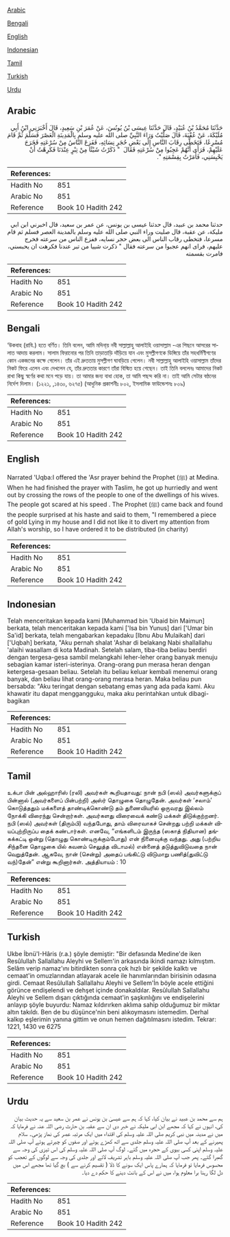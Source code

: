 [Arabic](#arabic)

[Bengali](#bengali)

[English](#english)

[Indonesian](#indonesian)

[Tamil](#tamil)

[Turkish](#turkish)

[Urdu](#urdu)

## Arabic


<div dir="rtl" lang="ar" style={{fontSize:'larger',backgroundColor:'#f8f9fa',padding:20}}>
حَدَّثَنَا مُحَمَّدُ بْنُ عُبَيْدٍ، قَالَ حَدَّثَنَا عِيسَى بْنُ يُونُسَ، عَنْ عُمَرَ بْنِ سَعِيدٍ، قَالَ أَخْبَرَنِي ابْنُ أَبِي مُلَيْكَةَ، عَنْ عُقْبَةَ، قَالَ صَلَّيْتُ وَرَاءَ النَّبِيِّ صلى الله عليه وسلم بِالْمَدِينَةِ الْعَصْرَ فَسَلَّمَ ثُمَّ قَامَ مُسْرِعًا، فَتَخَطَّى رِقَابَ النَّاسِ إِلَى بَعْضِ حُجَرِ نِسَائِهِ، فَفَزِعَ النَّاسُ مِنْ سُرْعَتِهِ فَخَرَجَ عَلَيْهِمْ، فَرَأَى أَنَّهُمْ عَجِبُوا مِنْ سُرْعَتِهِ فَقَالَ ‏ "‏ ذَكَرْتُ شَيْئًا مِنْ تِبْرٍ عِنْدَنَا فَكَرِهْتُ أَنْ يَحْبِسَنِي، فَأَمَرْتُ بِقِسْمَتِهِ ‏"‏‏.‏
</div>
<div style={{backgroundColor:'#f8f9fa',padding:20, marginBottom: 10}}><table> <thead> <tr> <th>References:</th> <th></th> </tr> </thead> <tbody><tr><td>Hadith No</td><td>851</td></tr><tr><td>Arabic No</td><td>851</td></tr><tr><td>Reference</td><td>Book 10 Hadith 242</td></tr></tbody></table></div>


<div dir="rtl" lang="ar" style={{fontSize:'larger',backgroundColor:'#f8f9fa',padding:20}}>
حدثنا محمد بن عبيد، قال حدثنا عيسى بن يونس، عن عمر بن سعيد، قال اخبرني ابن ابي مليكة، عن عقبة، قال صليت وراء النبي صلى الله عليه وسلم بالمدينة العصر فسلم ثم قام مسرعا، فتخطى رقاب الناس الى بعض حجر نسايه، ففزع الناس من سرعته فخرج عليهم، فراى انهم عجبوا من سرعته فقال " ذكرت شييا من تبر عندنا فكرهت ان يحبسني، فامرت بقسمته
</div>
<div style={{backgroundColor:'#f8f9fa',padding:20, marginBottom: 10}}><table> <thead> <tr> <th>References:</th> <th></th> </tr> </thead> <tbody><tr><td>Hadith No</td><td>851</td></tr><tr><td>Arabic No</td><td>851</td></tr><tr><td>Reference</td><td>Book 10 Hadith 242</td></tr></tbody></table></div>

## Bengali


<div dir="ltr" lang="bn" style={{fontSize:'larger',backgroundColor:'#f8f9fa',padding:20}}>
‘উকবাহ (রাযি.) হতে বর্ণিত। তিনি বলেন, আমি মদিনা্য় নবী সাল্লাল্লাহু আলাইহি ওয়াসাল্লাম -এর পিছনে আসরের সালাত আদায় করলাম। সালাম ফিরানোর পর তিনি তাড়াতাড়ি দাঁড়িয়ে যান এবং মুসল্লীগণকে ডিঙ্গিয়ে তাঁর সহধর্মিণীগণের কোন একজনের কক্ষে গেলেন। তাঁর এই দ্রুততায় মুসল্লীগণ ঘাবড়িয়ে গেলেন। নবী সাল্লাল্লাহু আলাইহি ওয়াসাল্লাম তাঁদের নিকট ফিরে এলেন এবং দেখলেন যে, তাঁর দ্রুততার কারণে তাঁরা বিস্মিত হয়ে গেছেন। তাই তিনি বললেনঃ আমাদের নিকট রাখা কিছু স্বর্ণের কথা মনে পড়ে যায়। তা আমার জন্য বাধা হোক, তা আমি পছন্দ করি না। তাই আমি সেটার বণ্ঠনের নির্দেশ দিলাম। (১২২১, ,১৪৩০, ৬২৭৫) (আধুনিক প্রকাশনীঃ ৮০২, ইসলামিক ফাউন্ডেশনঃ ৮০৯)
</div>
<div style={{backgroundColor:'#f8f9fa',padding:20, marginBottom: 10}}><table> <thead> <tr> <th>References:</th> <th></th> </tr> </thead> <tbody><tr><td>Hadith No</td><td>851</td></tr><tr><td>Arabic No</td><td>851</td></tr><tr><td>Reference</td><td>Book 10 Hadith 242</td></tr></tbody></table></div>

## English


<div dir="ltr" lang="en" style={{fontSize:'larger',backgroundColor:'#f8f9fa',padding:20}}>
Narrated 'Uqba:I offered the 'Asr prayer behind the Prophet (ﷺ) at Medina. When he had finished the prayer with Taslim, he got up hurriedly and went out by crossing the rows of the people to one of the dwellings of his wives. The people got scared at his speed . The Prophet (ﷺ) came back and found the people surprised at his haste and said to them, "I remembered a piece of gold Lying in my house and I did not like it to divert my attention from Allah's worship, so I have ordered it to be distributed (in charity)
</div>
<div style={{backgroundColor:'#f8f9fa',padding:20, marginBottom: 10}}><table> <thead> <tr> <th>References:</th> <th></th> </tr> </thead> <tbody><tr><td>Hadith No</td><td>851</td></tr><tr><td>Arabic No</td><td>851</td></tr><tr><td>Reference</td><td>Book 10 Hadith 242</td></tr></tbody></table></div>

## Indonesian


<div dir="ltr" lang="id" style={{fontSize:'larger',backgroundColor:'#f8f9fa',padding:20}}>
Telah menceritakan kepada kami [Muhammad bin 'Ubaid bin Maimun] berkata, telah menceritakan kepada kami ['Isa bin Yunus] dari ['Umar bin Sa'id] berkata, telah mengabarkan kepadaku [Ibnu Abu Mulaikah] dari ['Uqbah] berkata, "Aku pernah shalat 'Ashar di belakang Nabi shallallahu 'alaihi wasallam di kota Madinah. Setelah salam, tiba-tiba beliau berdiri dengan tergesa-gesa sambil melangkahi leher-leher orang banyak menuju sebagian kamar isteri-isterinya. Orang-orang pun merasa heran dengan ketergesa-gesaan beliau. Setelah itu beliau keluar kembali menemui orang banyak, dan beliau lihat orang-orang merasa heran. Maka beliau pun bersabda: "Aku teringat dengan sebatang emas yang ada pada kami. Aku khawatir itu dapat menggangguku, maka aku perintahkan untuk dibagi-bagikan
</div>
<div style={{backgroundColor:'#f8f9fa',padding:20, marginBottom: 10}}><table> <thead> <tr> <th>References:</th> <th></th> </tr> </thead> <tbody><tr><td>Hadith No</td><td>851</td></tr><tr><td>Arabic No</td><td>851</td></tr><tr><td>Reference</td><td>Book 10 Hadith 242</td></tr></tbody></table></div>

## Tamil


<div dir="ltr" lang="ta" style={{fontSize:'larger',backgroundColor:'#f8f9fa',padding:20}}>
உக்பா பின் அல்ஹாரிஸ் (ரலி) அவர்கள் கூறியதாவது: நான் நபி (ஸல்) அவர்களுக்குப் பின்னால் (அவர்களைப் பின்பற்றி) அஸ்ர் தொழுகை தொழுதேன். அவர்கள் ‘சலாம்’ கொடுத்ததும் மக்களைத் தாண்டிக்கொண்டு தம் துணைவியரில் ஒருவரது இல்லம் நோக்கி விரைந்து சென்றார்கள். அவர்களது விரைவைக் கண்டு மக்கள் திடுக்குற்றனர். நபி (ஸல்) அவர்கள் (திரும்பி) வந்தபோது, தாம் விரைவாகச் சென்றது பற்றி மக்கள் வியப்புற்றிருப்ப தைக் கண்டார்கள். எனவே, “எங்களிடம் இருந்த (ஸகாத் நிதியான) தங்கக்கட்டி ஒன்று (தொழுது கொண்டிருக்கும்போது) என் நினைவுக்கு வந்தது. அது (பற்றிய சிந்தனை தொழுகை யில் கவனம் செலுத்த விடாமல்) என்னைத் தடுத்துவிடுவதை நான் வெறுத்தேன். ஆகவே, நான் (சென்று) அதைப் பங்கிட்டு விடுமாறு பணித்(துவிட்டு வந்)தேன்” என்று கூறினார்கள். அத்தியாயம் : 10
</div>
<div style={{backgroundColor:'#f8f9fa',padding:20, marginBottom: 10}}><table> <thead> <tr> <th>References:</th> <th></th> </tr> </thead> <tbody><tr><td>Hadith No</td><td>851</td></tr><tr><td>Arabic No</td><td>851</td></tr><tr><td>Reference</td><td>Book 10 Hadith 242</td></tr></tbody></table></div>

## Turkish


<div dir="ltr" lang="tr" style={{fontSize:'larger',backgroundColor:'#f8f9fa',padding:20}}>
Ukbe İbnü'I-Hâris (r.a.) şöyle demiştir: "Bir defasında Medine'de iken Resûlullah Sallallahu Aleyhi ve Sellem'in arkasında ikindi namazı kılmıştım. Selâm verip namaz'ını bitirdikten sonra çok hızlı bir şekilde kalktı ve cemaat'in omuzlarından atlayarak acele ile hanımlarından birisinin odasına girdi. Cemaat Resûlullah Sallallahu Aleyhi ve Sellem'İn böyle acele ettiğini görünce endişelendi ve dehşet içinde donakaldılar. Resûlullah Sallallahu Aleyhi ve Sellem dışarı çıktığında cemaat'in şaşkınlığını ve endişelerini anlayıp şöyle buyurdu: Namaz kıldırırken aklıma sahip olduğumuz bir miktar altın takıldı. Ben de bu düşünce'nin beni alıkoymasını istemedim. Derhal kalkıp eşlerimin yanına gittim ve onun hemen dağıtılmasını istedim. Tekrar: 1221, 1430 ve 6275
</div>
<div style={{backgroundColor:'#f8f9fa',padding:20, marginBottom: 10}}><table> <thead> <tr> <th>References:</th> <th></th> </tr> </thead> <tbody><tr><td>Hadith No</td><td>851</td></tr><tr><td>Arabic No</td><td>851</td></tr><tr><td>Reference</td><td>Book 10 Hadith 242</td></tr></tbody></table></div>

## Urdu


<div dir="rtl" lang="ur" style={{fontSize:'larger',backgroundColor:'#f8f9fa',padding:20}}>
ہم سے محمد بن عبید نے بیان کیا، کہا کہ ہم سے عیسیٰ بن یونس نے عمر بن سعید سے یہ حدیث بیان کی، انہوں نے کہا کہ مجھے ابن ابی ملیکہ نے خبر دی ان سے عقبہ بن حارث رضی اللہ عنہ نے فرمایا کہ میں نے مدینہ میں نبی کریم صلی اللہ علیہ وسلم کی اقتداء میں ایک مرتبہ عصر کی نماز پڑھی۔ سلام پھیرنے کے بعد آپ صلی اللہ علیہ وسلم جلدی سے اٹھ کھڑے ہوئے اور صفوں کو چیرتے ہوئے آپ صلی اللہ علیہ وسلم اپنی کسی بیوی کے حجرہ میں گئے۔ لوگ آپ صلی اللہ علیہ وسلم کی اس تیزی کی وجہ سے گھبرا گئے۔ پھر جب آپ صلی اللہ علیہ وسلم باہر تشریف لائے اور جلدی کی وجہ سے لوگوں کے تعجب کو محسوس فرمایا تو فرمایا کہ ہمارے پاس ایک سونے کا ڈلا ( تقسیم کرنے سے ) بچ گیا تھا مجھے اس میں دل لگا رہنا برا معلوم ہوا، میں نے اس کے بانٹ دینے کا حکم دے دیا۔
</div>
<div style={{backgroundColor:'#f8f9fa',padding:20, marginBottom: 10}}><table> <thead> <tr> <th>References:</th> <th></th> </tr> </thead> <tbody><tr><td>Hadith No</td><td>851</td></tr><tr><td>Arabic No</td><td>851</td></tr><tr><td>Reference</td><td>Book 10 Hadith 242</td></tr></tbody></table></div>